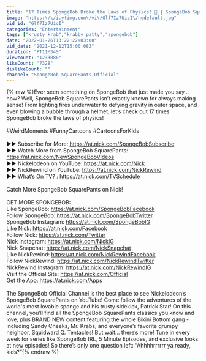 ```yaml
---
title: "17 Times SpongeBob Broke the Laws of Physics! 🤯 | SpongeBob SquarePants"
image: "https:\/\/i.ytimg.com\/vi\/Glf7Iz7UicI\/hqdefault.jpg"
vid_id: "Glf7Iz7UicI"
categories: "Entertainment"
tags: ["krusty krab","krabby patty","spongebob"]
date: "2022-01-26T13:22:22+03:00"
vid_date: "2021-12-12T15:00:08Z"
duration: "PT11M34S"
viewcount: "1233080"
likeCount: "7328"
dislikeCount: ""
channel: "SpongeBob SquarePants Official"
---
```

{% raw %}Ever seen something on SpongeBob that just made you say… how? Well, SpongeBob SquarePants isn’t exactly known for always making sense! From lighting fires underwater to defying gravity in outer space, and even blowing a bubble through a helmet, let’s check out 17 times SpongeBob broke the laws of physics! <br /><br />#WeirdMoments #FunnyCartoons #CartoonsForKids<br /><br />►► Subscribe for More: <a rel="nofollow" target="blank" href="https://at.nick.com/SpongeBobSubscribe">https://at.nick.com/SpongeBobSubscribe</a><br />►► Watch More from SpongeBob SquarePants: <a rel="nofollow" target="blank" href="https://at.nick.com/NewSpongeBobVideos">https://at.nick.com/NewSpongeBobVideos</a> <br />►► Nickelodeon on YouTube: <a rel="nofollow" target="blank" href="https://at.nick.com/Nick">https://at.nick.com/Nick</a><br />►► NickRewind on YouTube: <a rel="nofollow" target="blank" href="https://at.nick.com/NickRewind">https://at.nick.com/NickRewind</a><br />►► What’s On TV? : <a rel="nofollow" target="blank" href="https://at.nick.com/TVSchedule">https://at.nick.com/TVSchedule</a><br /><br />Catch More SpongeBob SquarePants on Nick! <br /><br />GET MORE SPONGEBOB:<br />Like SpongeBob: <a rel="nofollow" target="blank" href="https://at.nick.com/SpongeBobFacebook">https://at.nick.com/SpongeBobFacebook</a> <br />Follow SpongeBob: <a rel="nofollow" target="blank" href="https://at.nick.com/SpongeBobTwitter">https://at.nick.com/SpongeBobTwitter</a><br />SpongeBob Instagram: <a rel="nofollow" target="blank" href="https://at.nick.com/SpongeBobIG">https://at.nick.com/SpongeBobIG</a><br />Like Nick: <a rel="nofollow" target="blank" href="https://at.nick.com/Facebook">https://at.nick.com/Facebook</a><br />Follow Nick: <a rel="nofollow" target="blank" href="https://at.nick.com/Twitter">https://at.nick.com/Twitter</a><br />Nick Instagram: <a rel="nofollow" target="blank" href="https://at.nick.com/NickIG">https://at.nick.com/NickIG</a><br />Nick Snapchat: <a rel="nofollow" target="blank" href="https://at.nick.com/NickSnapchat">https://at.nick.com/NickSnapchat</a>  <br />Like NickRewind: <a rel="nofollow" target="blank" href="https://at.nick.com/NickRewindFacebook">https://at.nick.com/NickRewindFacebook</a><br />Follow NickRewind: <a rel="nofollow" target="blank" href="https://at.nick.com/NickRewindTwitter">https://at.nick.com/NickRewindTwitter</a><br />NickRewind Instagram: <a rel="nofollow" target="blank" href="https://at.nick.com/NickRewindIG">https://at.nick.com/NickRewindIG</a><br />Visit the Official Site: <a rel="nofollow" target="blank" href="https://at.nick.com/Official">https://at.nick.com/Official</a><br />Get the App: <a rel="nofollow" target="blank" href="https://at.nick.com/Apps">https://at.nick.com/Apps</a> <br /><br />The SpongeBob Official Channel is the best place to see Nickelodeon’s SpongeBob SquarePants on YouTube! Come follow the adventures of the world's most lovable sponge and his trusty sidekick, Patrick Star! On this channel, you’ll find all the SpongeBob SquarePants classics you know and love, plus BRAND NEW content featuring the whole Bikini Bottom gang -  including Sandy Cheeks, Mr. Krabs, and everyone’s favorite grumpy neighbor, Squidward Q. Tentacles! But wait… there’s more! Tune in every week for series like SpongeBob IRL, 5 Minute Episodes, and exclusive looks at new episodes! So there’s only one question left: “Ahhhhrrrrrr ya ready, kids?”{% endraw %}
